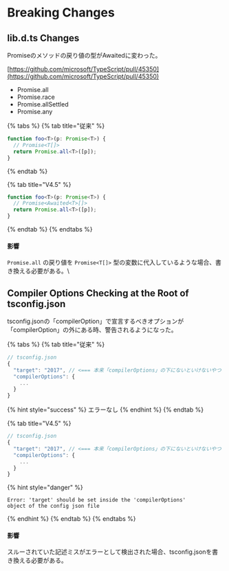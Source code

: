 # Breaking Changes

## lib.d.ts Changes

Promiseのメソッドの戻り値の型がAwaitedに変わった。

[https://github.com/microsoft/TypeScript/pull/45350](https://github.com/microsoft/TypeScript/pull/45350)

* Promise.all
* Promise.race
* Promise.allSettled
* Promise.any

{% tabs %}
{% tab title="従来" %}
```typescript
function foo<T>(p: Promise<T>) {
  // Promise<T[]>
  return Promise.all<T>([p]);
}
```
{% endtab %}

{% tab title="V4.5" %}
```typescript
function foo<T>(p: Promise<T>) {
  // Promise<Awaited<T>[]>
  return Promise.all<T>([p]);
}
```
{% endtab %}
{% endtabs %}

#### 影響

`Promise.all` の戻り値を `Promise<T[]>` 型の変数に代入しているような場合、書き換える必要がある。\


## Compiler Options Checking at the Root of tsconfig.json

tsconfig.jsonの「compilerOption」で宣言するべきオプションが「compilerOption」の外にある時、警告されるようになった。

{% tabs %}
{% tab title="従来" %}
```typescript
// tsconfig.json
{
  "target": "2017", // <=== 本来「compilerOptions」の下にないといけないやつ
  "compilerOptions": {
    ...
  }
}
```

{% hint style="success" %}
エラーなし
{% endhint %}
{% endtab %}

{% tab title="V4.5" %}
```typescript
// tsconfig.json
{
  "target": "2017", // <=== 本来「compilerOptions」の下にないといけないやつ
  "compilerOptions": {
    ...
  }
}
```

{% hint style="danger" %}
```
Error: 'target' should be set inside the 'compilerOptions'
object of the config json file
```
{% endhint %}
{% endtab %}
{% endtabs %}

#### 影響

スルーされていた記述ミスがエラーとして検出された場合、tsconfig.jsonを書き換える必要がある。

##
